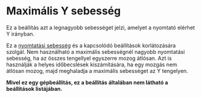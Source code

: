 # Maximális Y sebesség

Ez a beállítás azt a legnagyobb sebességet jelzi, amelyet a nyomtató elérhet Y irányban.

Ez a [nyomtatási sebesség](../speed/speed_print.md) és a kapcsolódó beállítások korlátozására szolgál. Nem használható a maximális sebességnél nagyobb nyomtatási sebesség, ha az összes tengellyel egyszerre mozog átlósan. Azt is használják a helyes időbecslések kiszámítására, ha egy mozgás nem átlósan mozog, majd meghaladja a maximális sebességet az Y tengelyen.

**Mivel ez egy gépbeállítás, ez a beállítás általában nem látható a beállítások listájában.**
